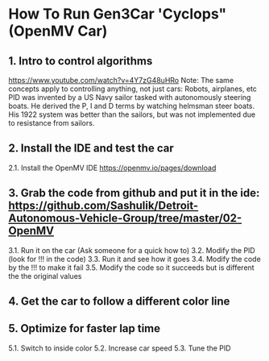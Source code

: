 # How To Run Gen3Car 'Cyclops" (OpenMV Car)

## 1. Intro to control algorithms
https://www.youtube.com/watch?v=4Y7zG48uHRo
Note: The same concepts apply to controlling anything, not just cars: Robots, airplanes, etc
PID was invented by a US Navy sailor tasked with autonomously steering boats. He derived the P, I and D terms by watching helmsman steer boats. His 1922 system was better than the sailors, but was not implemented due to resistance from sailors.

## 2. Install the IDE and test the car
2.1. Install the OpenMV IDE https://openmv.io/pages/download 

## 3. Grab the code from github and put it in the ide: https://github.com/Sashulik/Detroit-Autonomous-Vehicle-Group/tree/master/02-OpenMV 
3.1. Run it on the car (Ask someone for a quick how to)
3.2. Modify the PID (look for !!! in the code)
3.3. Run it and see how it goes
3.4. Modify the code by the !!! to make it fail
3.5. Modify the code so it succeeds but is different the the original values

## 4. Get the car to follow a different color line

## 5. Optimize for faster lap time
5.1. Switch to inside color
5.2. Increase car speed
5.3. Tune the PID
